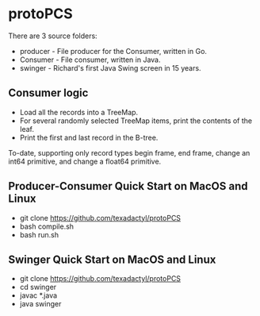 # protoPCS

There are 3 source folders:
* producer - File producer for the Consumer, written in Go.
* Consumer - File consumer, written in Java.
* swinger - Richard's first Java Swing screen in 15 years.

## Consumer logic

* Load all the records into a TreeMap.
* For several randomly selected TreeMap items, print the contents of the leaf.
* Print the first and last record in the B-tree.

To-date, supporting only record types begin frame, end frame, change an int64 primitive, and change a float64 primitive.

## Producer-Consumer Quick Start on MacOS and Linux

* git clone https://github.com/texadactyl/protoPCS
* bash compile.sh
* bash run.sh

## Swinger Quick Start on MacOS and Linux

* git clone https://github.com/texadactyl/protoPCS
* cd swinger
* javac *.java
* java swinger
